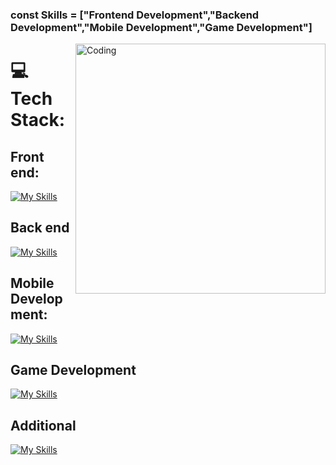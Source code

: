 ### const Skills = ["Frontend Development","Backend Development","Mobile Development","Game Development"]


<img src="https://cdn.dribbble.com/users/1162077/screenshots/3848914/programmer.gif" align="right" alt="Coding" width="400" />

# 💻 Tech Stack:

## Front end:
[![My Skills](https://skillicons.dev/icons?i=html,css,sass,javascript,react,bootstrap&theme=dark)](https://skillicons.dev) <br/>
## Back end
[![My Skills](https://skillicons.dev/icons?i=cs,dotnet)](https://skillicons.dev) <br/>
## Mobile Development:
[![My Skills](https://skillicons.dev/icons?i=react&theme=dark)](https://skillicons.dev) <br/>

## Game Development
[![My Skills](https://skillicons.dev/icons?i=unity&theme=dark)](https://skillicons.dev) <br/>

## Additional
[![My Skills](https://skillicons.dev/icons?i=git,blender,cloudflare,figma,mongodb,firebase,netlify&theme=dark)](https://skillicons.dev)
